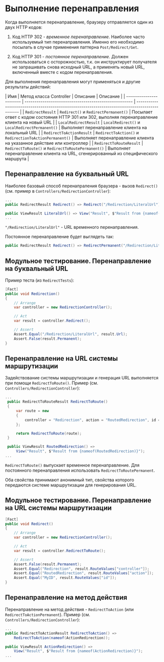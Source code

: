 # Выполнение перенаправления

Когда выполняется перенаправление, браузеру отправляется один из двух HTTP кодов:
1. Код HTTP 302 - *временное перенаправление*. Наиболее часто используемый тип перенаправления.
Именно его необходимо посылать в случае применения паттерна `Post/Redirect/Get`.

2. Код HTTP 301 - *постоянное перенаправление*. Должен использоваться с осторожностью, т.к. он
инструктирует получателя не запрашивать снова исходный URL, а применять новый URL, включенный
вместе с кодом перенаправления.

Для выполнения перенаправления могут применяться и другие результаты действий:

| Имя                      | Метод класса Controller | Описание                      | Описание                                                                                         |
| ------------------------ | ------------------------------------------------------- | ------------------------------------------------------------------------------------------------ |
| `RedirectResult`         | `Redirect()` и `RedirectPermanent()`                    | Посылает ответ с кодом состояния HTTP 301 или 302, выполняя перенаправление клиента на новый URL |
| `LocalRedirectResult`    | `LocalRedirect()` и `LocalRedirectPermanent()`          | Выполняет перенаправление клиента на локальный URL                                               |
| `RedirectToActionResult` | `RedirectToAction()` и `RedirectionToActionPermanent()` | Выполняет перенаправление клиента на указанное действие или контроллер                           |
| `RedirectToRouteResult`  | `RedirectToRoute()` и `RedirectToRoutePermanent()`      | Выполняет перенаправление клиента на URL, сгенерированный из специфического маршрута             |


## Перенаправление на буквальный URL

Наиболее базовый способ перенапраления браузера - вызов `Redirect()`
(см. пример в `Controllers/RedirectionController`):
```cs
...
public RedirectResult Redirect() => Redirect("/Redirection/LiteralUrl");

public ViewResult LiteralUrl() => View("Result", $"Result from {nameof(LiteralUrl)}");
...
```

`"/Redirection/LiteralUrl"` - URL временного перенаправления.

Постоянное перенаправление будет выглядеть так:
```cs
public RedirectResult Redirect() => RedirectPermanent("/Redirection/LiteralUrl");
```


## Модульное тестирование. Перенаправление на буквальный URL

Пример теста (из `RedirectTests`):
```cs
[Fact]
public void Redirection()
{
    // Arrange
    var controller = new RedirectionController();

    // Act
    var result = controller.Redirect();

    // Assert
    Assert.Equal("/Redirection/LiteralUrl", result.Url);
    Assert.False(result.Permanent);
}
```


## Перенаправление на URL системы маршрутизации

Задействование системы маршрутизации и генерация URL выполняется при помощи `RedirectToRoute()`.
Пример (см. `Controllers/RedirectionController`):
```cs
...
 public RedirectToRouteResult RedirectToRoute()
 {
     var route = new
     {
         controller = "Redirection", action = "RoutedRedirection", id = "MyID"
     };

     return RedirectToRoute(route);
 }

 public ViewResult RoutedRedirection() =>
     View("Result", $"Result from {nameof(RoutedRedirection)}");
...
```

`RedirectToRoute()` выпускает временное перенаправление.
Для постоянного перенаправления использовать `RedirectToRoutePermanent`.

Оба свойства принимают анонимный тип, свойства которого передаются системе маршрутизации для
генерирования URL.


## Модульное тестирование. Перенаправление на URL системы маршрутизации

```cs
[Fact]
public void Redirect()
{
    // Arrange
    var controller = new RedirectionController();

    // Act
    var result = controller.RedirectToRoute();

    // Assert
    Assert.False(result.Permanent);
    Assert.Equal("Redirection", result.RouteValues["controller"]);
    Assert.Equal("RoutedRedirection", result.RouteValues["action"]);
    Assert.Equal("MyID", result.RouteValues["id"]);
}
```


## Перенаправление на метод действия

Перенаправление на метод действия - `RedirectToAction` (или `RedirectToActionPermanent`).
Пример (см. `Controllers/RedirectionController`):
```cs
...
public RedirectToActionResult RedirectToAction() =>
    RedirectToAction(nameof(ActionRedirection));

public ViewResult ActionRedirection() =>
    View("Result", $"Result from {nameof(ActionRedirection)}");
...
```

